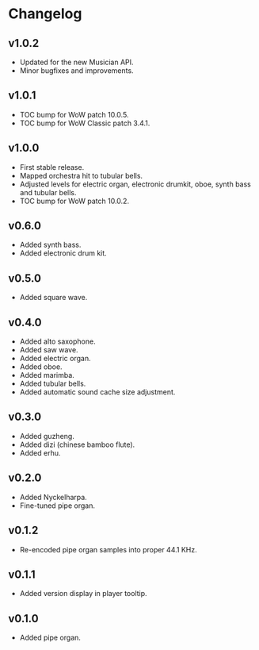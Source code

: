 Changelog
=========

v1.0.2
------
* Updated for the new Musician API.
* Minor bugfixes and improvements.

v1.0.1
------
* TOC bump for WoW patch 10.0.5.
* TOC bump for WoW Classic patch 3.4.1.

v1.0.0
------
* First stable release.
* Mapped orchestra hit to tubular bells.
* Adjusted levels for electric organ, electronic drumkit, oboe, synth bass and tubular bells.
* TOC bump for WoW patch 10.0.2.

v0.6.0
------
* Added synth bass.
* Added electronic drum kit.

v0.5.0
------
* Added square wave.

v0.4.0
------
* Added alto saxophone.
* Added saw wave.
* Added electric organ.
* Added oboe.
* Added marimba.
* Added tubular bells.
* Added automatic sound cache size adjustment.

v0.3.0
------
* Added guzheng.
* Added dizi (chinese bamboo flute).
* Added erhu.

v0.2.0
------
* Added Nyckelharpa.
* Fine-tuned pipe organ.

v0.1.2
------
* Re-encoded pipe organ samples into proper 44.1 KHz.

v0.1.1
------
* Added version display in player tooltip.

v0.1.0
------
* Added pipe organ.
